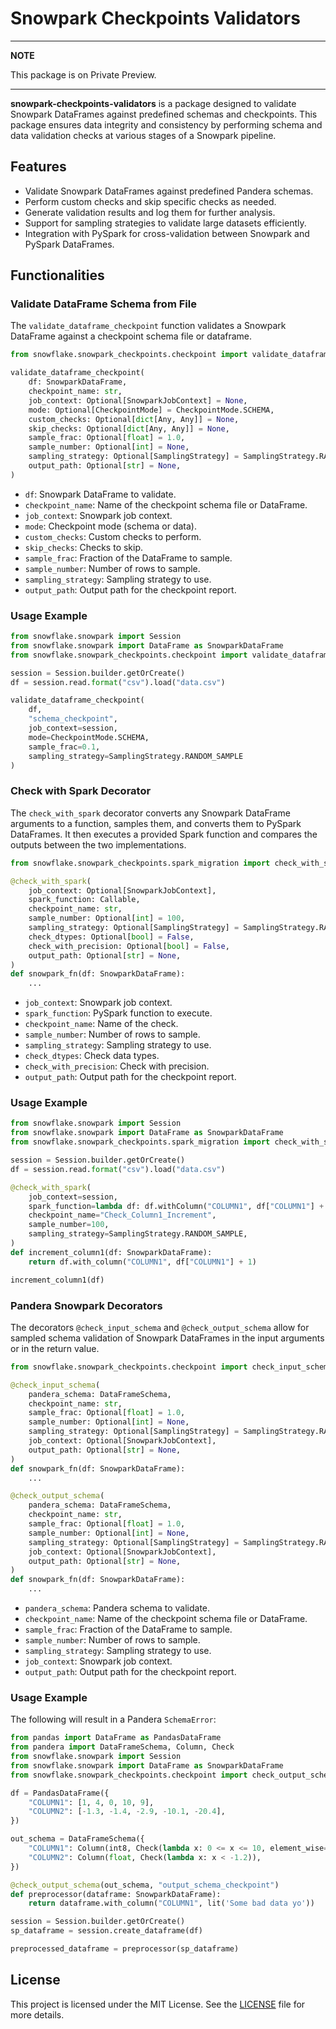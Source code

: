 # Snowpark Checkpoints Validators

---
**NOTE**

This package is on Private Preview.

---

**snowpark-checkpoints-validators** is a package designed to validate Snowpark DataFrames against predefined schemas and checkpoints. This package ensures data integrity and consistency by performing schema and data validation checks at various stages of a Snowpark pipeline.

## Features

- Validate Snowpark DataFrames against predefined Pandera schemas.
- Perform custom checks and skip specific checks as needed.
- Generate validation results and log them for further analysis.
- Support for sampling strategies to validate large datasets efficiently.
- Integration with PySpark for cross-validation between Snowpark and PySpark DataFrames.

## Functionalities

### Validate DataFrame Schema from File

The `validate_dataframe_checkpoint` function validates a Snowpark DataFrame against a checkpoint schema file or dataframe.

```python
from snowflake.snowpark_checkpoints.checkpoint import validate_dataframe_checkpoint

validate_dataframe_checkpoint(
    df: SnowparkDataFrame,
    checkpoint_name: str,
    job_context: Optional[SnowparkJobContext] = None,
    mode: Optional[CheckpointMode] = CheckpointMode.SCHEMA,
    custom_checks: Optional[dict[Any, Any]] = None,
    skip_checks: Optional[dict[Any, Any]] = None,
    sample_frac: Optional[float] = 1.0,
    sample_number: Optional[int] = None,
    sampling_strategy: Optional[SamplingStrategy] = SamplingStrategy.RANDOM_SAMPLE,
    output_path: Optional[str] = None,
)
```

- `df`: Snowpark DataFrame to validate.
- `checkpoint_name`: Name of the checkpoint schema file or DataFrame.
- `job_context`: Snowpark job context.
- `mode`: Checkpoint mode (schema or data).
- `custom_checks`: Custom checks to perform.
- `skip_checks`: Checks to skip.
- `sample_frac`: Fraction of the DataFrame to sample.
- `sample_number`: Number of rows to sample.
- `sampling_strategy`: Sampling strategy to use.
- `output_path`: Output path for the checkpoint report.

### Usage Example

```python
from snowflake.snowpark import Session
from snowflake.snowpark import DataFrame as SnowparkDataFrame
from snowflake.snowpark_checkpoints.checkpoint import validate_dataframe_checkpoint

session = Session.builder.getOrCreate()
df = session.read.format("csv").load("data.csv")

validate_dataframe_checkpoint(
    df,
    "schema_checkpoint",
    job_context=session,
    mode=CheckpointMode.SCHEMA,
    sample_frac=0.1,
    sampling_strategy=SamplingStrategy.RANDOM_SAMPLE
)
```

### Check with Spark Decorator

The `check_with_spark` decorator converts any Snowpark DataFrame arguments to a function, samples them, and converts them to PySpark DataFrames. It then executes a provided Spark function and compares the outputs between the two implementations.

```python
from snowflake.snowpark_checkpoints.spark_migration import check_with_spark

@check_with_spark(
    job_context: Optional[SnowparkJobContext],
    spark_function: Callable,
    checkpoint_name: str,
    sample_number: Optional[int] = 100,
    sampling_strategy: Optional[SamplingStrategy] = SamplingStrategy.RANDOM_SAMPLE,
    check_dtypes: Optional[bool] = False,
    check_with_precision: Optional[bool] = False,
    output_path: Optional[str] = None,
)
def snowpark_fn(df: SnowparkDataFrame):
    ...
```

- `job_context`: Snowpark job context.
- `spark_function`: PySpark function to execute.
- `checkpoint_name`: Name of the check.
- `sample_number`: Number of rows to sample.
- `sampling_strategy`: Sampling strategy to use.
- `check_dtypes`: Check data types.
- `check_with_precision`: Check with precision.
- `output_path`: Output path for the checkpoint report.

### Usage Example

```python
from snowflake.snowpark import Session
from snowflake.snowpark import DataFrame as SnowparkDataFrame
from snowflake.snowpark_checkpoints.spark_migration import check_with_spark

session = Session.builder.getOrCreate()
df = session.read.format("csv").load("data.csv")

@check_with_spark(
    job_context=session,
    spark_function=lambda df: df.withColumn("COLUMN1", df["COLUMN1"] + 1),
    checkpoint_name="Check_Column1_Increment",
    sample_number=100,
    sampling_strategy=SamplingStrategy.RANDOM_SAMPLE,
)
def increment_column1(df: SnowparkDataFrame):
    return df.with_column("COLUMN1", df["COLUMN1"] + 1)

increment_column1(df)
```

### Pandera Snowpark Decorators

The decorators `@check_input_schema` and `@check_output_schema` allow for sampled schema validation of Snowpark DataFrames in the input arguments or in the return value.

```python
from snowflake.snowpark_checkpoints.checkpoint import check_input_schema, check_output_schema

@check_input_schema(
    pandera_schema: DataFrameSchema,
    checkpoint_name: str,
    sample_frac: Optional[float] = 1.0,
    sample_number: Optional[int] = None,
    sampling_strategy: Optional[SamplingStrategy] = SamplingStrategy.RANDOM_SAMPLE,
    job_context: Optional[SnowparkJobContext],
    output_path: Optional[str] = None,
)
def snowpark_fn(df: SnowparkDataFrame):
    ...

@check_output_schema(
    pandera_schema: DataFrameSchema,
    checkpoint_name: str,
    sample_frac: Optional[float] = 1.0,
    sample_number: Optional[int] = None,
    sampling_strategy: Optional[SamplingStrategy] = SamplingStrategy.RANDOM_SAMPLE,
    job_context: Optional[SnowparkJobContext],
    output_path: Optional[str] = None,
)
def snowpark_fn(df: SnowparkDataFrame):
    ...
```

- `pandera_schema`: Pandera schema to validate.
- `checkpoint_name`: Name of the checkpoint schema file or DataFrame.
- `sample_frac`: Fraction of the DataFrame to sample.
- `sample_number`: Number of rows to sample.
- `sampling_strategy`: Sampling strategy to use.
- `job_context`: Snowpark job context.
- `output_path`: Output path for the checkpoint report.

### Usage Example

The following will result in a Pandera `SchemaError`:

```python
from pandas import DataFrame as PandasDataFrame
from pandera import DataFrameSchema, Column, Check
from snowflake.snowpark import Session
from snowflake.snowpark import DataFrame as SnowparkDataFrame
from snowflake.snowpark_checkpoints.checkpoint import check_output_schema

df = PandasDataFrame({
    "COLUMN1": [1, 4, 0, 10, 9],
    "COLUMN2": [-1.3, -1.4, -2.9, -10.1, -20.4],
})

out_schema = DataFrameSchema({
    "COLUMN1": Column(int8, Check(lambda x: 0 <= x <= 10, element_wise=True)),
    "COLUMN2": Column(float, Check(lambda x: x < -1.2)),
})

@check_output_schema(out_schema, "output_schema_checkpoint")
def preprocessor(dataframe: SnowparkDataFrame):
    return dataframe.with_column("COLUMN1", lit('Some bad data yo'))

session = Session.builder.getOrCreate()
sp_dataframe = session.create_dataframe(df)

preprocessed_dataframe = preprocessor(sp_dataframe)
```

## License

This project is licensed under the MIT License. See the [LICENSE](LICENSE) file for more details.
